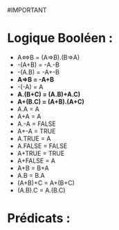 #IMPORTANT
# Logique Booléen :
- A<=>B = (A=>B).(B=>A)
- -(A+B) = -A.-B
- -(A.B) = -A+-B
- **A=>B = -A+B**
- -(-A) = A
- **A.(B+C) = (A.B)+A.C)**
- **A+(B.C) = (A+B).(A+C)**
- A.A = A
- A+A = A
- A.-A = FALSE
- A+-A = TRUE
- A.TRUE = A
- A.FALSE = FALSE
- A+TRUE = TRUE
- A+FALSE = A
- A+B = B+A
- A.B = B.A
- (A+B)+C = A+(B+C)
- (A.B).C = A.(B.C)
# Prédicats :
